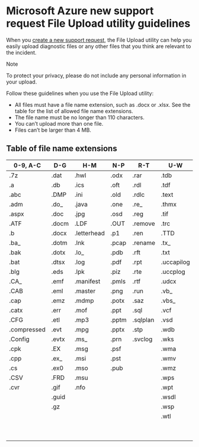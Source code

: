 <properties
    pageTitle="Microsoft Azure new support request File Upload utility guidelines | Microsoft Azure"
    description="Describes the guidelines when using Microsoft Azure new support request File Upload utility"
    services="billing"
    documentationCenter=""
    authors="genlin"
    manager="mbaldwin"
    editor="v-jesits"
    />

<tags
  ms.service="billing"
    ms.workload="na"
    ms.tgt_pltfrm="na"
    ms.devlang="na"
    ms.topic="article"
    ms.date="01/20/2016"
    ms.author="genli"/>

# Microsoft Azure new support request File Upload utility guidelines
When you [create a new support request](https://ms.portal.azure.com/#create/Microsoft.Support), the File Upload utility can help you easily upload diagnostic files or any other files that you think are relevant to the incident.  

> [!NOTE]
> To protect your privacy, please do not include any personal information in your upload.
> 
> 
Follow these guidelines when you use the File Upload utility:

* All files must have a file name extension, such as .docx or .xlsx. See the table for the list of allowed file name extensions.
* The file name must be no longer than 110 characters.
* You can’t upload more than one file.
* Files can’t be larger than 4 MB.

## Table of file name extensions
| 0-9, A-C | D-G | H-M | N-P | R-T | U-W | X-Z |
| --- | --- | --- | --- | --- | --- | --- |
| .7z |.dat |.hwl |.odx |.rar |.tdb |.xlam |
| .a |.db |.ics |.oft |.rdl |.tdf |.xlr |
| .abc |.DMP |.ini |.old |.rdlc |.text |.xls |
| .adm |.do_ |.java |.one |.re_ |.thmx |.xlsb |
| .aspx |.doc |.jpg |.osd |.reg |.tif |.xlsm |
| .ATF |.docm |.LDF |.OUT |.remove |.trc |.xlsx |
| .b |.docx |.letterhead |.p1 |.ren |.TTD |.xlt |
| .ba_ |.dotm |.lnk |.pcap |.rename |.tx_ |.xltx |
| .bak |.dotx |.lo_ |.pdb |.rft |.txt |.xml |
| .bat |.dtsx |.log |.pdf |.rpt |.uccapilog |.xmla |
| .blg |.eds |.lpk |.piz |.rte |.uccplog |.xps |
| .CA_ |.emf |.manifest |.pmls |.rtf |.udcx |.xsd |
| .CAB |.eml |.master |.png |.run |.vb_ |.xsn |
| .cap |.emz |.mdmp |.potx |.saz |.vbs_ |.xxx |
| .catx |.err |.mof |.ppt |.sql |.vcf |.z_ |
| .CFG |.etl |.mp3 |.pptm |.sqlplan |.vsd |.z01 |
| .compressed |.evt |.mpg |.pptx |.stp |.wdb |.z02 |
| .Config |.evtx |.ms_ |.prn |.svclog |.wks |.zi |
| .cpk |.EX |.msg |.psf | |.wma |.zi_ |
| .cpp |.ex_ |.msi |.pst | |.wmv |.zip |
| .cs |.ex0 |.mso |.pub | |.wmz |.zip_ |
| .CSV |.FRD |.msu | | |.wps |.zipp |
| .cvr |.gif |.nfo | | |.wpt |.zipped |
|  |.guid | | | |.wsdl |.zippy |
|  |.gz | | | |.wsp |.zipx |
|  | | | | |.wtl |.zit |
|  | | | | | |.zix |
|  | | | | | |.zzz |

